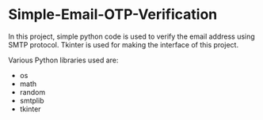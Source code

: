 # Simple-Email-OTP-Verification
In this project, simple python code is used to verify the email address using SMTP protocol. Tkinter is used for making the interface of this project.

Various Python libraries used are:
- os
- math
- random
- smtplib
- tkinter
